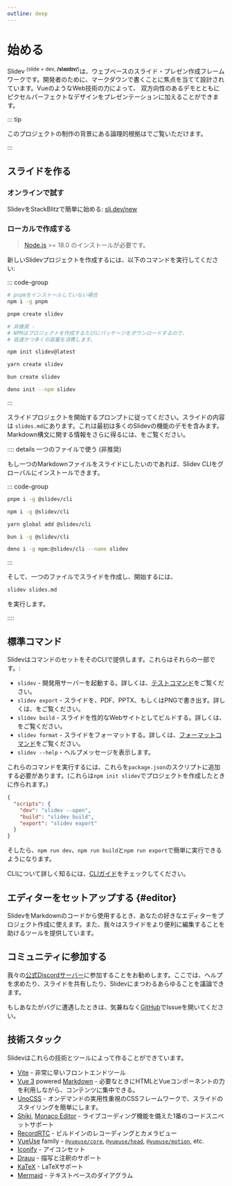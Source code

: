 ```yaml
---
outline: deep
---
```


# 始める

Slidev <sup>(slide + dev, **/slaɪdɪv/**)</sup>は、ウェブベースのスライド・プレゼン作成フレームワークです。開発者のために、マークダウンで書くことに焦点を当てて設計されています。VueのようなWeb技術の力によって、 双方向性のあるデモとともにピクセルパーフェクトなデザインをプレゼンテーションに加えることができます。

::: tip

このプロジェクトの制作の背景にある論理的根拠は<LinkInline link="guide/why" />でご覧いただけます。

:::

<!--
- 📝 [**Markdown-based**](/guide/syntax) - focus on content and use your favorite editor
- 🧑‍💻 [**Developer Friendly**](/guide/syntax#code-blocks) - built-in code highlighting, live coding, etc.
- 🎨 [**Themable**](/resources/theme-gallery) - theme can be shared and used with npm packages
- 🌈 [**Stylish**](/guide/syntax#embedded-styles) - on-demand utilities via [UnoCSS](https://github.com/unocss/unocss).
- 🤹 [**Interactive**](/custom/directory-structure#components) - embedding Vue components seamlessly
- 🎙 [**Presenter Mode**](/guide/ui#presenter-mode) - use another window, or even your phone to control your slides
- 🎨 [**Drawing**](/features/drawing) - draw and annotate on your slides
- 🧮 [**LaTeX**](/guide/syntax#latex) - built-in LaTeX math equations support
- 📰 [**Diagrams**](/guide/syntax#diagrams) - creates diagrams using textual descriptions with [Mermaid.js](https://mermaid.js.org/)
- 🌟 [**Icons**](/guide/syntax#icons) - access to icons from any icon set directly
- 💻 [**Editor**](/guide/index#editor) - integrated editor, or the [VSCode extension](/features/vscode-extension)
- 🎥 [**Recording**](/features/recording) - built-in recording and camera view
- 📤 [**Portable**](/guide/exporting) - export into PDF, PNGs, or PPTX
- ⚡️ [**Fast**](https://vitejs.dev) - instant reloading powered by [Vite](https://vitejs.dev)
- 🛠 [**Hackable**](/custom/) - using Vite plugins, Vue components, or any npm packages
-->

<!-- <FeaturesAnimation /> -->

## スライドを作る

### オンラインで試す

SlidevをStackBlitzで簡単に始める: [sli.dev/new](https://sli.dev/new)

### ローカルで作成する

> [Node.js](https://nodejs.org) >= 18.0 のインストールが必要です。

新しいSlidevプロジェクトを作成するには、以下のコマンドを実行してください:

::: code-group

```bash [pnpm]
# pnpmをインストールしていない場合
npm i -g pnpm

pnpm create slidev
```

```bash [npm]
# 非推奨 -
# NPMはプロジェクトを作成するたびにパッケージをダウンロードするので、
# 低速かつ多くの容量を消費します。

npm init slidev@latest
```

```bash [yarn]
yarn create slidev
```

```bash [bun]
bun create slidev
```

```bash [deno]
deno init --npm slidev
```

:::

スライドプロジェクトを開始するプロンプトに従ってください。スライドの内容は `slides.md`にあります。これは最初は多くのSlidevの機能のデモを含みます。Markdown構文に関する情報をさらに得るには、<LinkInline link="guide/syntax" />をご覧ください。

:::: details 一つのファイルで使う (非推奨)

もし一つのMarkdownファイルをスライドにしたいのであれば、Slidev CLIをグローバルにインストールできます。

::: code-group

```bash [pnpm]
pnpm i -g @slidev/cli
```

```bash [npm]
npm i -g @slidev/cli
```

```bash [yarn]
yarn global add @slidev/cli
```

```bash [bun]
bun i -g @slidev/cli
```

```bash [deno]
deno i -g npm:@slidev/cli --name slidev
```

:::

そして、一つのファイルでスライドを作成し、開始するには、

```bash
slidev slides.md
```

を実行します。

::::

## 標準コマンド

SlidevはコマンドのセットをそのCLIで提供します。これらはそれらの一部です。:

- `slidev` - 開発用サーバーを起動する。詳しくは、[テストコマンド](../builtin/cli#dev)をご覧ください。
- `slidev export` - スライドを、PDF、PPTX、もしくはPNGで書き出す。詳しくは、<LinkInline link="guide/exporting" />をご覧ください。
- `slidev build` - スライドを性的なWebサイトとしてビルドする。詳しくは、<LinkInline link="guide/hosting" />をご覧ください。
- `slidev format` - スライドをフォーマットする。詳しくは、[フォーマットコマンド](../builtin/cli#format)をご覧ください。
- `slidev --help` - ヘルプメッセージを表示します。

これらのコマンドを実行するには、これらを`package.json`のスクリプトに追加する必要があります。(これらは`npm init slidev`でプロジェクトを作成したときに作られます。)

```json [package.json]
{
  "scripts": {
    "dev": "slidev --open",
    "build": "slidev build",
    "export": "slidev export"
  }
}
```

そしたら、`npm run dev`、`npm run build`と`npm run export`で簡単に実行できるようになります。

CLIについて詳しく知るには、[CLIガイド](../builtin/cli)をチェックしてください。

## エディターをセットアップする {#editor}

SlidevをMarkdownのコードから使用するとき、あなたの好きなエディターをプロジェクト作成に使えます。また、我々はスライドをより便利に編集することを助けるツールを提供しています。

<LinkCard link="features/vscode-extension" />
<LinkCard link="features/side-editor" />
<LinkCard link="features/prettier-plugin" />

## コミュニティに参加する

我々の[公式Discordサーバー](https://chat.sli.dev/)に参加することをお勧めします。ここでは、ヘルプを求めたり、スライドを共有したり、Slidevにまつわるあらゆることを議論できます。

もしあなたがバグに遭遇したときは、気兼ねなく[GitHub](https://github.com/slidevjs/slidev/issues/new/choose)でIssueを開いてください。

## 技術スタック

Slidevはこれらの技術とツールによって作ることができています。

- [Vite](https://vitejs.dev) - 非常に早いフロントエンドツール
- [Vue 3](https://v3.vuejs.org/) powered [Markdown](https://daringfireball.net/projects/markdown/syntax) - 必要なときにHTMLとVueコンポーネントの力を利用しながら、コンテンツに集中できる。
- [UnoCSS](https://github.com/unocss/unocss) - オンデマンドの実用性重視のCSSフレームワークで、スライドのスタイリングを簡単にします。
- [Shiki](https://github.com/shikijs/shiki), [Monaco Editor](https://github.com/Microsoft/monaco-editor) - ライブコーディング機能を備えた1番のコードスニペットサポート
- [RecordRTC](https://recordrtc.org) - ビルドインのレコーディングとカメラビュー
- [VueUse](https://vueuse.org) family - [`@vueuse/core`](https://github.com/vueuse/vueuse), [`@vueuse/head`](https://github.com/vueuse/head), [`@vueuse/motion`](https://github.com/vueuse/motion), etc.
- [Iconify](https://iconify.design/) - アイコンセット
- [Drauu](https://github.com/antfu/drauu) - 描写と注釈のサポート
- [KaTeX](https://katex.org/) - LaTeXサポート
- [Mermaid](https://mermaid-js.github.io/mermaid) - テキストベースのダイアグラム

